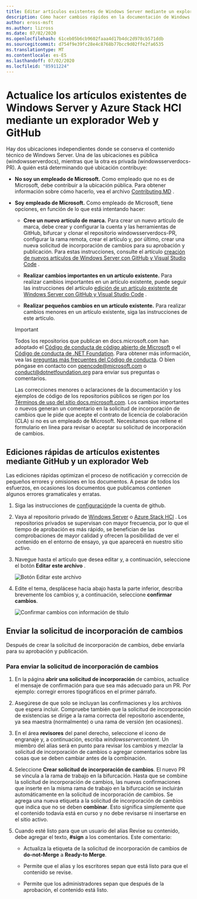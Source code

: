 ```yaml
---
title: Editar artículos existentes de Windows Server mediante un explorador Web y GitHub
description: Cómo hacer cambios rápidos en la documentación de Windows Server existente mediante un explorador Web y GitHub, como un empleado de Microsoft.
author: eross-msft
ms.author: lizross
ms.date: 07/02/2020
ms.openlocfilehash: 61ceb05b6cb9602faaa4d17b4dc2d978cb571ddb
ms.sourcegitcommit: d754f9e39fc28e4c8768b77bcc9d02ffe2fa6535
ms.translationtype: MT
ms.contentlocale: es-ES
ms.lasthandoff: 07/02/2020
ms.locfileid: "85911224"
---
```

# <a name="update-existing-windows-server-and-azure-stack-hci-articles-using-a-web-browser-and-github"></a>Actualice los artículos existentes de Windows Server y Azure Stack HCI mediante un explorador Web y GitHub

Hay dos ubicaciones independientes donde se conserva el contenido técnico de Windows Server. Una de las ubicaciones es pública (windowsserverdocs), mientras que la otra es privada (windowsserverdocs-PR). A quién está determinando qué ubicación contribuye:

- **No soy un empleado de Microsoft.** Como empleado que no es de Microsoft, debe contribuir a la ubicación pública. Para obtener información sobre cómo hacerlo, vea el archivo [Contributing.MD](https://github.com/MicrosoftDocs/windowsserverdocs/blob/master/CONTRIBUTING.md) .

- **Soy empleado de Microsoft.** Como empleado de Microsoft, tiene opciones, en función de lo que está intentando hacer:

    - **Cree un nuevo artículo de marca.** Para crear un nuevo artículo de marca, debe crear y configurar la cuenta y las herramientas de GitHub, bifurcar y clonar el repositorio windowsserverdocs-PR, configurar la rama remota, crear el artículo y, por último, crear una nueva solicitud de incorporación de cambios para su aprobación y publicación. Para estas instrucciones, consulte el artículo [creación de nuevos artículos de Windows Server con GitHub y Visual Studio Code](create-new-using-github.md) .

    - **Realizar cambios importantes en un artículo existente.** Para realizar cambios importantes en un artículo existente, puede seguir las instrucciones del artículo [edición de un artículo existente de Windows Server con GitHub y Visual Studio Code](edit-existing-using-github.md) .

    - **Realizar pequeños cambios en un artículo existente.** Para realizar cambios menores en un artículo existente, siga las instrucciones de este artículo.

    > [!IMPORTANT]
    > Todos los repositorios que publican en docs.microsoft.com han adoptado el [Código de conducta de código abierto de Microsoft](https://opensource.microsoft.com/codeofconduct/) o el [Código de conducta de .NET Foundation](https://dotnetfoundation.org/code-of-conduct). Para obtener más información, vea las [preguntas más frecuentes del Código de conducta](https://opensource.microsoft.com/codeofconduct/faq/). O bien póngase en contacto con [opencode@microsoft.com](mailto:opencode@microsoft.com) o [conduct@dotnetfoundation.org](mailto:conduct@dotnetfoundation.org) para enviar sus preguntas o comentarios.
    >
    > Las correcciones menores o aclaraciones de la documentación y los ejemplos de código de los repositorios públicos se rigen por los [Términos de uso del sitio docs.microsoft.com](https://docs.microsoft.com/legal/termsofuse). Los cambios importantes o nuevos generan un comentario en la solicitud de incorporación de cambios que le pide que acepte el contrato de licencia de colaboración (CLA) si no es un empleado de Microsoft. Necesitamos que rellene el formulario en línea para revisar o aceptar su solicitud de incorporación de cambios.

## <a name="quick-edits-to-existing-articles-using-github-and-a-web-browser"></a>Ediciones rápidas de artículos existentes mediante GitHub y un explorador Web

Las ediciones rápidas optimizan el proceso de notificación y corrección de pequeños errores y omisiones en los documentos. A pesar de todos los esfuerzos, en ocasiones los documentos que publicamos _contienen_ algunos errores gramaticales y erratas.

1. Siga las instrucciones de [configuración](https://review.docs.microsoft.com/en-us/help/contribute/contribute-get-started-setup-github?branch=master)de la cuenta de github.

1. Vaya al repositorio privado de [Windows Server](https://github.com/MicrosoftDocs/windowsserverdocs-pr/tree/master/WindowsServerDocs) o [Azure Stack HCl](https://github.com/MicrosoftDocs/azure-stack-docs-pr/tree/master/azure-stack/hci) . Los repositorios privados se supervisan con mayor frecuencia, por lo que el tiempo de aprobación es más rápido, se benefician de las comprobaciones de mayor calidad y ofrecen la posibilidad de ver el contenido en el entorno de ensayo, ya que aparecerá en nuestro sitio activo.

2. Navegue hasta el artículo que desea editar y, a continuación, seleccione el botón **Editar este archivo** .

   ![Botón Editar este archivo](media/github-browser-updates/edit-this-file.png)

3. Edite el tema, desplácese hacia abajo hasta la parte inferior, describa brevemente los cambios y, a continuación, seleccione **confirmar cambios**.

    ![Confirmar cambios con información de título](media/github-browser-updates/commit-changes.png)

## <a name="submit-the-pull-request"></a>Enviar la solicitud de incorporación de cambios

Después de crear la solicitud de incorporación de cambios, debe enviarla para su aprobación y publicación.

### <a name="to-submit-your-pull-request"></a>Para enviar la solicitud de incorporación de cambios

1. En la página **abrir una solicitud de incorporación** de cambios, actualice el mensaje de confirmación para que sea más adecuado para un PR. Por ejemplo: corregir errores tipográficos en el primer párrafo.

2. Asegúrese de que solo se incluyan las confirmaciones y los archivos que espera incluir. Compruebe también que la solicitud de incorporación de existencias se dirige a la rama correcta del repositorio ascendente, ya sea maestra (normalmente) o una rama de versión (en ocasiones).

3. En el área **revisores** del panel derecho, seleccione el icono de engranaje y, a continuación, escriba _windowsservercontent_. Un miembro del alias será en punto para revisar los cambios y mezclar la solicitud de incorporación de cambios o agregar comentarios sobre las cosas que se deben cambiar antes de la combinación.

4. Seleccione **Crear solicitud de incorporación de cambios**. El nuevo PR se vincula a la rama de trabajo en la bifurcación. Hasta que se combine la solicitud de incorporación de cambios, las nuevas confirmaciones que inserte en la misma rama de trabajo en la bifurcación se incluirán automáticamente en la solicitud de incorporación de cambios. Se agrega una nueva etiqueta a la solicitud de incorporación de cambios que indica que no se deben **combinar**. Esto significa simplemente que el contenido todavía está en curso y no debe revisarse ni insertarse en el sitio activo.

5. Cuando esté listo para que un usuario del alias Revise su contenido, debe agregar el texto, **#sign** a los comentarios. Este comentario:

    - Actualiza la etiqueta de la solicitud de incorporación de cambios de **do-not-Merge** a **Ready-to Merge**.

    - Permite que el alias y los escritores sepan que está listo para que el contenido se revise.

    - Permite que los administradores sepan que después de la aprobación, el contenido está listo.
